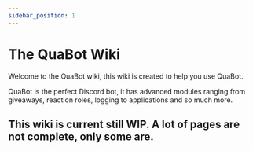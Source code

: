 ```yaml
---
sidebar_position: 1
---
```


# The QuaBot Wiki

Welcome to the QuaBot wiki, this wiki is created to help you use QuaBot.

QuaBot is the perfect Discord bot, it has advanced modules ranging from giveaways, reaction roles, logging to applications and so much more.


## This wiki is current still WIP. A lot of pages are not complete, only some are.